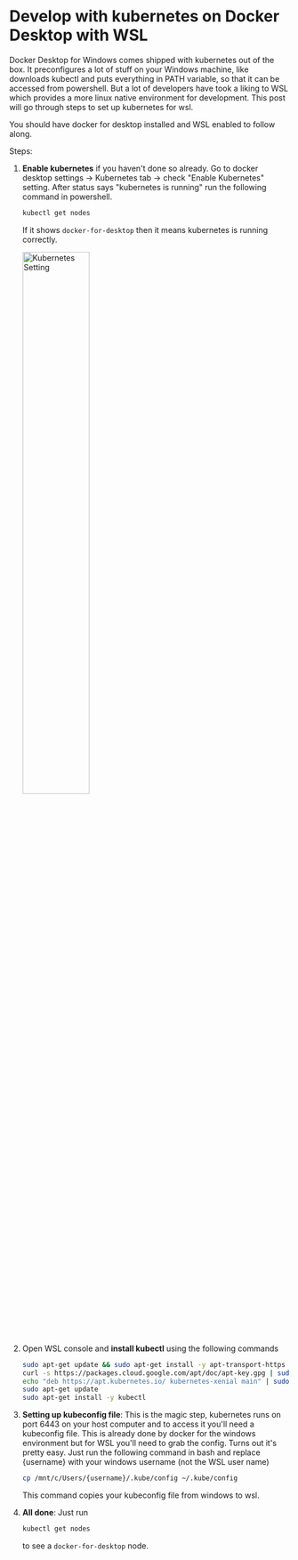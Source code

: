# Develop with kubernetes on Docker Desktop with WSL

Docker Desktop for Windows comes shipped with kubernetes out of the box. It preconfigures a lot of stuff on your Windows machine, like downloads kubectl and puts everything in PATH variable, so that it can be accessed from powershell. But a lot of developers have took a liking to WSL which provides a more linux native environment for development. This post will go through steps to set up kubernetes for wsl.

You should have docker for desktop installed and WSL enabled to follow along.

Steps:

1. **Enable kubernetes** if you haven't done so already. Go to docker desktop settings -> Kubernetes tab -> check "Enable Kubernetes" setting. After status says "kubernetes is running" run the following command in powershell.

   ```bash
   kubectl get nodes
   ```

   If it shows `docker-for-desktop` then it means kubernetes is running correctly.

   <img src="/images/enable-k8s-docker-desktop.png" alt= "Kubernetes Setting" style="width:50%"/>

2. Open WSL console and **install kubectl** using the following commands

   ```bash
   sudo apt-get update && sudo apt-get install -y apt-transport-https
   curl -s https://packages.cloud.google.com/apt/doc/apt-key.gpg | sudo apt-key add -
   echo "deb https://apt.kubernetes.io/ kubernetes-xenial main" | sudo tee -a /etc/apt/sources.list.d/kubernetes.list
   sudo apt-get update
   sudo apt-get install -y kubectl
   ```

3. **Setting up kubeconfig file**: This is the magic step, kubernetes runs on port 6443 on your host computer and to access it you'll need a kubeconfig file. This is already done by docker for the windows environment but for WSL you'll need to grab the config. Turns out it's pretty easy. Just run the following command in bash and replace {username} with your windows username (not the WSL user name)

   ```bash
   cp /mnt/c/Users/{username}/.kube/config ~/.kube/config
   ```

   This command copies your kubeconfig file from windows to wsl.

4. **All done**: Just run

   ```bash
   kubectl get nodes
   ```

   to see a `docker-for-desktop` node.